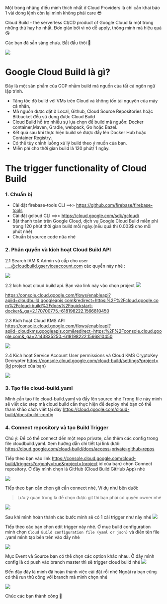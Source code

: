 Một trong những điều mình thích nhất ở Cloud Providers là chỉ cần khai báo 1 vài dòng lệnh còn lại mình không phải care :sunglasses:

Cloud Build - the serverless CI/CD product of Google Cloud là một trong những thứ hay ho nhất. Đơn giản bởi vì nó dễ apply, thông minh mà hiệu quả :kissing_heart:

Các bạn đã sẵn sàng chưa. Bắt đầu thôi :muscle:

![](https://images.viblo.asia/6a2a12ac-a930-40f2-bf0b-78819bca3dc2.png)
# Google Cloud Build là gì?

Đây là một sản phẩm của GCP nhằm build mã nguồn của tất cả ngôn ngữ lập trình.

* Tăng tôc độ build với VMs trên Cloud và không tốn tài nguyên của máy cá nhân.
* Mã nguồn được đặt ở Local, Github, Cloud Source Repositories hoặc Bitbucket  đều sử dụng được Cloud Build
* Cloud Build hỗ trợ nhiều sự lựa chọn để build mã nguồn: Docker container,Maven, Gradle, webpack, Go hoặc Bazel.
* Kết quả sau khi thực hiện build sẽ được đẩy lên Docker Hub hoặc Container Registry.
* Có thể tùy chỉnh luồng xử lý build theo ý muốn của bạn.
* Miễn phí cho thời gian build là 120 phút/ 1 ngày.



# The trigger functionality of Cloud Build
### 1. Chuẩn bị 
+ Cài đặt firebase-tools CLI  ==>> https://github.com/firebase/firebase-tools
+ Cài đặt gcloud CLI  ==>> https://cloud.google.com/sdk/gcloud/
+ Bật thanh toán trên Google Cloud, dịch vụ Google Cloud Build miễn phí trong 120 phút thời gian build mỗi ngày.(nếu quá thì 0.003$ cho mỗi phút nhé)
+ Chuẩn bị source code nữa nhé

### 2. Phân quyền và kích hoạt Cloud Build API

2.1 Search IAM & Admin và cấp cho user .....@cloudbuild.gserviceaccount.com các quyền này nhé : 

![](https://images.viblo.asia/a806c4c8-eba2-48e2-b595-b2cd5d761d6d.png)

2.2 kích hoạt cloud build api. Bạn vào link này vào chọn project ![](https://images.viblo.asia/26a8e765-6300-4b8a-b532-38a01eaf8876.png)

https://console.cloud.google.com/flows/enableapi?apiid=cloudbuild.googleapis.com&redirect=https:%2F%2Fcloud.google.com%2Fcloud-build%2Fdocs%2Fquickstart-docker&_ga=2.170700775.-618198222.1566810450

2.3 Kích hoạt Cloud KMS API 
https://console.cloud.google.com/flows/enableapi?apiid=cloudkms.googleapis.com&redirect=https:%2F%2Fconsole.cloud.google.com&_ga=2.143835250.-618198222.1566810450

![](https://images.viblo.asia/645cab4b-855c-4e6c-ad70-4f7e91eff5ba.png)

2.4 Kích hoạt Service Account User permissions  và Cloud KMS CryptoKey Decrypter
https://console.cloud.google.com/cloud-build/settings?project={Id project của bạn}

![](https://images.viblo.asia/13cfc5c6-b83b-4724-89e8-93f915dfa606.png)

### 3. Tạo file cloud-build.yaml 
Mình cần tạo file cloud-build.yaml và đẩy lên source nhé
Trong file này mình sẽ viết các step mà cloud build cần thực hiện để deploy nhé
bạn có thể tham khảo cách viết tại đây
https://cloud.google.com/cloud-build/docs/build-config

### 4.  Connect repository và tạo Build Trigger
Chú ý: Để có thể connect đến một repo private, cần thêm các config trong file cloudbuild.yaml. Xem hướng dẫn chi tiết tại link dưới: https://cloud.google.com/cloud-build/docs/access-private-github-repos

Tiếp theo bạn vào link 
https://console.cloud.google.com/cloud-build/triggers?orgonly=true&project={project id của bạn}
chọn Connect repository. Ở đây mình chọn là GitHub (Cloud Build GitHub App) nhé

![](https://images.viblo.asia/8f2b01ac-e840-437c-83ee-042704e21d23.png)

Tiếp theo bạn cần chọn git cần connect nhé, Ví dụ như bên dưới:
> Lưu ý quan trọng là để chọn được git thì bạn phải có quyền owner nhé 

![](https://images.viblo.asia/05f792ae-55c2-43f1-b39a-c8b6c06f0c9d.png)

Sau khi mình hoàn thành các bước mình sẽ có 1 cái trigger như này nhé
![](https://images.viblo.asia/a7833b20-2b3e-40db-af5f-0d17c136c3c0.png)

Tiếp theo các bạn chọn edit trigger này nhé. Ở mục build configuration mình chọn 
`Cloud Build configuration file (yaml or json)` và điền tên file .yaml mình tạo bên trên vào đây nhé

![](https://images.viblo.asia/a3a5e33b-c0f5-4b53-84ff-4289e52195bc.png)

Mục Event và Source  bạn có thể chọn các option khác nhau. Ở đây mình config là có push vào branch master thì sẽ trigger cloud build nhé
![](https://images.viblo.asia/e7e0175c-0b52-4516-8dea-e20f0ecee317.png)

Đến đây đây là mình đã hoàn thành việc cài đặt rồi nhé
Ngoài ra bạn cũng có thể run thủ công với branch mà mình chọn nhé

![](https://images.viblo.asia/0fb04cbb-713b-43ab-9e4a-b1e5b172ff50.png)

Chúc các bạn thành công :pray: